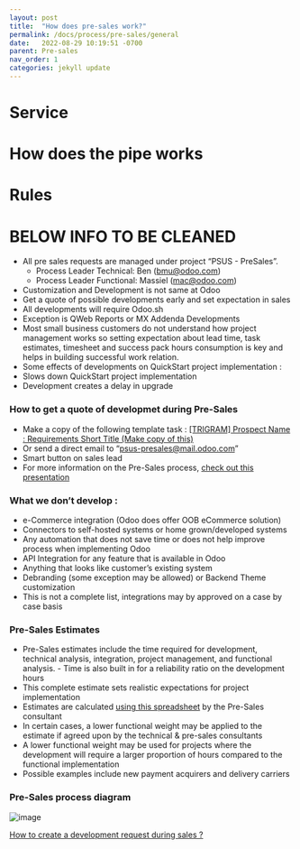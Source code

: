 ```yaml
---
layout: post
title:  "How does pre-sales work?"
permalink: /docs/process/pre-sales/general
date:   2022-08-29 10:19:51 -0700
parent: Pre-sales
nav_order: 1
categories: jekyll update
---
```



# Service


# How does the pipe works


# Rules



# BELOW INFO TO BE CLEANED



- All pre sales requests are managed under project “PSUS - PreSales”.
  - Process Leader Technical: Ben ([bmu@odoo.com](mailto:bmu@odoo.com))
  - Process Leader Functional: Massiel ([mac@odoo.com](mailto:mac@odoo.com))
- Customization and Development is not same at Odoo
- Get a quote of possible developments early and set expectation in sales
- All developments will require Odoo.sh
- Exception is QWeb Reports or MX Addenda Developments
- Most small business customers do not understand how project management works so setting expectation about lead time, task estimates, timesheet and success pack hours consumption is key and helps in building successful work relation.
- Some effects of developments on QuickStart project implementation :
- Slows down QuickStart project implementation
- Development creates a delay in upgrade

### How to get a quote of developmet during Pre-Sales
- Make a copy of the following template task : [[TRIGRAM] Prospect Name : Requirements Short Title (Make copy of this)](https://www.odoo.com/web#id=2260536&cids=3&menu_id=4720&action=333&active_id=3138&model=project.task&view_type=form)
- Or send a direct email to  “[psus-presales@mail.odoo.com](mailto:psus-presales@mail.odoo.com)”
- Smart button on sales lead
- For more information on the Pre-Sales process, [check out this presentation](https://docs.google.com/presentation/d/1xqhNsesJd1UVw26ggFjfk8eCO00sf7S7THUIgi5nvms/edit?usp=sharing)

### What we don’t develop :
- e-Commerce integration (Odoo does offer OOB eCommerce solution)
- Connectors to self-hosted systems or home grown/developed systems
- Any automation that does not save time or does not help improve process when implementing Odoo
- API Integration for any feature that is available in Odoo
- Anything that looks like customer’s existing system
- Debranding (some exception may be allowed) or Backend Theme customization
- This is not a complete list, integrations may by approved on a case by case basis

### Pre-Sales Estimates
- Pre-Sales estimates include the time required for development, technical analysis, integration, project management, and functional analysis. - Time is also built in for a reliability ratio on the development hours
- This complete estimate sets realistic expectations for project implementation
- Estimates are calculated [using this spreadsheet](https://docs.google.com/spreadsheets/u/0/d/1waWz4-JIwCi_ogosXXYV8wtamKZiTQwYAYtlb4lFjY8/edit) by the Pre-Sales consultant
- In certain cases, a lower functional weight may be applied to the estimate if agreed upon by the technical & pre-sales consultants
- A lower functional weight may be used for projects where the development will require a larger proportion of hours compared to the functional implementation
- Possible examples include new payment acquirers and delivery carriers

### Pre-Sales process diagram

![image](https://user-images.githubusercontent.com/104387570/186529954-0ad7c914-eede-4873-bd7d-63379a8a0326.png)

[How to create a development request during sales ?](https://youtu.be/AVIB-dEYIQE)
